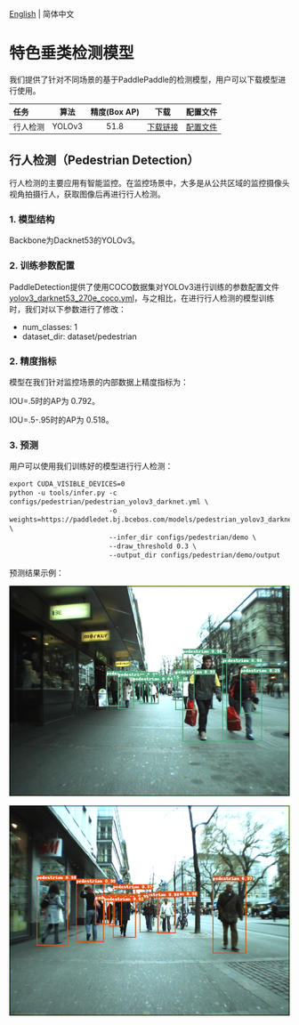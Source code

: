 [English](README.md) | 简体中文
# 特色垂类检测模型

我们提供了针对不同场景的基于PaddlePaddle的检测模型，用户可以下载模型进行使用。

| 任务                 | 算法 | 精度(Box AP) | 下载                                                                                | 配置文件 |
|:---------------------|:---------:|:------:| :---------------------------------------------------------------------------------: | :------:|
| 行人检测 |  YOLOv3  |  51.8  | [下载链接](https://paddledet.bj.bcebos.com/models/pedestrian_yolov3_darknet.pdparams) | [配置文件](https://github.com/PaddlePaddle/PaddleDetection/tree/master/dygraph/configs/pedestrian/pedestrian_yolov3_darknet.yml) |

## 行人检测（Pedestrian Detection）

行人检测的主要应用有智能监控。在监控场景中，大多是从公共区域的监控摄像头视角拍摄行人，获取图像后再进行行人检测。

### 1. 模型结构

Backbone为Dacknet53的YOLOv3。


### 2. 训练参数配置

PaddleDetection提供了使用COCO数据集对YOLOv3进行训练的参数配置文件[yolov3_darknet53_270e_coco.yml](https://github.com/PaddlePaddle/PaddleDetection/blob/master/dygraph/configs/yolov3/yolov3_darknet53_270e_coco.yml)，与之相比，在进行行人检测的模型训练时，我们对以下参数进行了修改：

* num_classes: 1
* dataset_dir: dataset/pedestrian

### 2. 精度指标

模型在我们针对监控场景的内部数据上精度指标为：

IOU=.5时的AP为 0.792。

IOU=.5-.95时的AP为 0.518。

### 3. 预测

用户可以使用我们训练好的模型进行行人检测：

```
export CUDA_VISIBLE_DEVICES=0
python -u tools/infer.py -c configs/pedestrian/pedestrian_yolov3_darknet.yml \
                         -o weights=https://paddledet.bj.bcebos.com/models/pedestrian_yolov3_darknet.pdparams \
                         --infer_dir configs/pedestrian/demo \
                         --draw_threshold 0.3 \
                         --output_dir configs/pedestrian/demo/output
```

预测结果示例：

![](../../../docs/images/PedestrianDetection_001.png)

![](../../../docs/images/PedestrianDetection_004.png)
